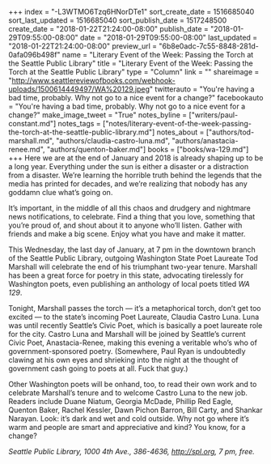 +++
index = "-L3WTMO6Tzq6HNorDTe1"
sort_create_date = 1516685040
sort_last_updated = 1516685040
sort_publish_date = 1517248500
create_date = "2018-01-22T21:24:00-08:00"
publish_date = "2018-01-29T09:55:00-08:00"
date = "2018-01-29T09:55:00-08:00"
last_updated = "2018-01-22T21:24:00-08:00"
preview_url = "6b8e0adc-7c55-8848-281d-0afa096b498f"
name = "Literary Event of the Week: Passing the Torch at the Seattle Public Library"
title = "Literary Event of the Week: Passing the Torch at the Seattle Public Library"
type = "Column"
link = ""
shareimage = "http://www.seattlereviewofbooks.com/webhook-uploads/1500614449497/WA%20129.jpeg"
twitterauto = "You're having a bad time, probably. Why not go to a nice event for a change?"
facebookauto = "You're having a bad time, probably. Why not go to a nice event for a change?"
make_image_tweet = "True"
notes_byline = ["writers/paul-constant.md"]
notes_tags = ["notes/literary-event-of-the-week-passing-the-torch-at-the-seattle-public-library.md"]
notes_about = ["authors/tod-marshall.md", "authors/claudia-castro-luna.md", "authors/anastacia-renee.md", "authors/quenton-baker.md"]
books = ["books/wa-129.md"]
+++
Here we are at the end of January and 2018 is already shaping up to be a long year. Everything under the sun is either a disaster or a distraction from a disaster. We’re learning the horrible truth behind the legends that the media has printed for decades, and we’re realizing that nobody has any goddamn clue what’s going on.

It’s important, in the middle of all this chaos and drudgery and nightmare news notifications, to celebrate. Find a thing that you love, something that you’re proud of, and shout about it to anyone who’ll listen. Gather with friends and make a big scene. Enjoy what you have and make it matter.

This Wednesday, the last day of January, at 7 pm in the downtown branch of the Seattle Public Library, outgoing Washington State Poet Laureate Tod Marshall will celebrate the end of his triumphant two-year tenure. Marshall has been a great force for poetry in this state, advocating tirelessly for Washington poets, even publishing an anthology of local poets titled *WA 129*.

Tonight, Marshall passes the torch — it’s a metaphorical torch, don’t get too excited — to the state’s incoming Poet Laureate, Claudia Castro Luna. Luna was until recently Seattle’s Civic Poet, which is basically a poet laureate role for the city. Castro Luna and Marshall will be joined by Seattle’s current Civic Poet, Anastacia-Renee, making this evening a veritable who’s who of government-sponsored poetry. (Somewhere, Paul Ryan is undoubtedly clawing at his own eyes and shrieking into the night at the thought of government cash going to poets at all. Fuck that guy.)

Other Washington poets will be onhand, too, to read their own work and to celebrate Marshall’s tenure and to welcome Castro Luna to the new job. Readers include Duane Niatum, Georgia McDade, Phillip Red Eagle, Quenton Baker, Rachel Kessler, Dawn Pichon Barron, Bill Carty, and Shankar Narayan. Look: it’s dark and wet and cold outside. Why not go where it’s warm and people are smart and appreciative and kind? You know, for a change?

*Seattle Public Library, 1000 4th Ave., 386-4636, http://spl.org, 7 pm, free.*
